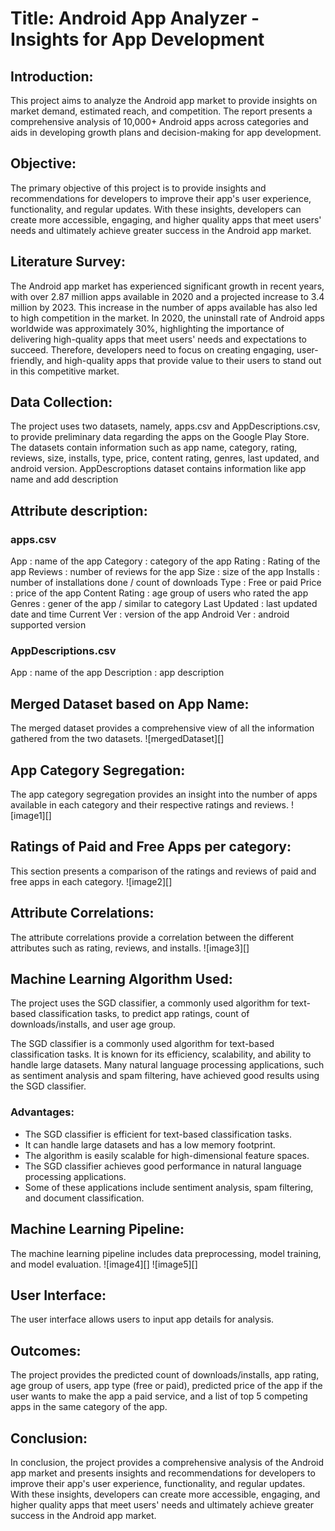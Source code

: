 # Title: Android App Analyzer - Insights for App Development

## Introduction:
This project aims to analyze the Android app market to provide insights on market demand, estimated reach, and competition. The report presents a comprehensive analysis of 10,000+ Android apps across categories and aids in developing growth plans and decision-making for app development.

## Objective:
The primary objective of this project is to provide insights and recommendations for developers to improve their app's user experience, functionality, and regular updates. With these insights, developers can create more accessible, engaging, and higher quality apps that meet users' needs and ultimately achieve greater success in the Android app market.

## Literature Survey:
The Android app market has experienced significant growth in recent years, with over 2.87 million apps available in 2020 and a projected increase to 3.4 million by 2023. This increase in the number of apps available has also led to high competition in the market. In 2020, the uninstall rate of Android apps worldwide was approximately 30%, highlighting the importance of delivering high-quality apps that meet users' needs and expectations to succeed. Therefore, developers need to focus on creating engaging, user-friendly, and high-quality apps that provide value to their users to stand out in this competitive market.

## Data Collection:
The project uses two datasets, namely, apps.csv and AppDescriptions.csv, to provide preliminary data regarding the apps on the Google Play Store. The datasets contain information such as app name, category, rating, reviews, size, installs, type, price, content rating, genres, last updated, and android version. AppDescroptions dataset contains information like app name and add description

## Attribute description:

### apps.csv

App 	: name of the app
Category 	: category of the app
Rating 	: Rating of the app
Reviews 	: number of reviews for the app
Size 	: size of the app
Installs 	: number of installations done / count of downloads
Type 	: Free or paid
Price 	: price of the app
Content Rating : age group of users who rated the app
Genres 	: gener of the app / similar to category
Last Updated 	: last updated date and time
Current Ver 	: version of the app
Android Ver 	: android supported version

### AppDescriptions.csv

App : name of the app
Description : app description


## Merged Dataset based on App Name:
The merged dataset provides a comprehensive view of all the information gathered from the two datasets.
![mergedDataset][]

## App Category Segregation:
The app category segregation provides an insight into the number of apps available in each category and their respective ratings and reviews.
![image1][]

## Ratings of Paid and Free Apps per category:
This section presents a comparison of the ratings and reviews of paid and free apps in each category.
![image2][]

## Attribute Correlations:
The attribute correlations provide a correlation between the different attributes such as rating, reviews, and installs.
![image3][]

## Machine Learning Algorithm Used:
The project uses the SGD classifier, a commonly used algorithm for text-based classification tasks, to predict app ratings, count of downloads/installs, and user age group.

The SGD classifier is a commonly used algorithm for text-based classification tasks. It is known for its efficiency, scalability, and ability to handle large datasets. Many natural language processing applications, such as sentiment analysis and spam filtering, have achieved good results using the SGD classifier.

  ### Advantages:
  - The SGD classifier is efficient for text-based classification tasks.
  - It can handle large datasets and has a low memory footprint.
  - The algorithm is easily scalable for high-dimensional feature spaces.
  - The SGD classifier achieves good performance in natural language processing applications.
  - Some of these applications include sentiment analysis, spam filtering, and document classification.

## Machine Learning Pipeline:
The machine learning pipeline includes data preprocessing, model training, and model evaluation.
![image4][]
![image5][]

## User Interface:
The user interface allows users to input app details for analysis.

## Outcomes:
The project provides the predicted count of downloads/installs, app rating, age group of users, app type (free or paid), predicted price of the app if the user wants to make the app a paid service, and a list of top 5 competing apps in the same category of the app.

## Conclusion:
In conclusion, the project provides a comprehensive analysis of the Android app market and presents insights and recommendations for developers to improve their app's user experience, functionality, and regular updates. With these insights, developers can create more accessible, engaging, and higher quality apps that meet users' needs and ultimately achieve greater success in the Android app market.

